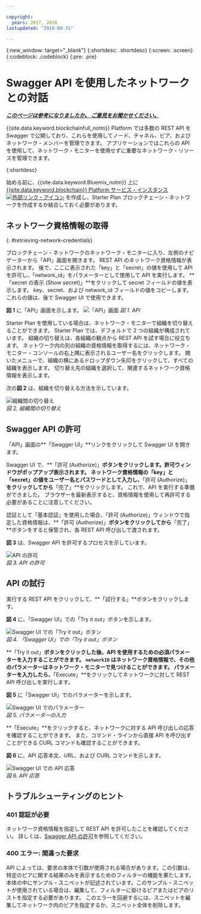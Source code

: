 ```yaml
---

copyright:
  years: 2017, 2018
lastupdated: "2018-08-31"

---
```


{:new_window: target="_blank"}
{:shortdesc: .shortdesc}
{:screen: .screen}
{:codeblock: .codeblock}
{:pre: .pre}

# Swagger API を使用したネットワークとの対話


***[このページは参考になりましたか。 ご意見をお聞かせください。](https://www.surveygizmo.com/s3/4501493/IBM-Blockchain-Documentation)***


{{site.data.keyword.blockchainfull_notm}} Platform では多数の REST API を Swagger で公開しており、これらを使用してノード、チャネル、ピア、およびネットワーク・メンバーを管理できます。 アプリケーションではこれらの API を使用して、ネットワーク・モニターを使用せずに重要なネットワーク・リソースを管理できます。

{:shortdesc}

始める前に、{{site.data.keyword.Bluemix_notm}} 上に [{{site.data.keyword.blockchain}} Platform サービス・インスタンス ![外部リンク・アイコン](../images/external_link.svg "外部リンク・アイコン")](https://console.bluemix.net/catalog/services/blockchain) を作成し、Starter Plan <!--or Enterprise Plan -->ブロックチェーン・ネットワークを作成するか結合しておく必要があります。


## ネットワーク資格情報の取得

{: #retrieving-network-credentials}

ブロックチェーン・ネットワークのネットワーク・モニターに入り、左側のナビゲーターから「API」画面を開きます。 REST API のネットワーク資格情報が表示されます。 後で、ここに表示された「key」と「secret」の値を使用して API を許可し、「network_id」をパラメーターとして使用して API を実行します。 **「secret の表示 (Show secret)」**をクリックして secret フィールドの値を表示します。 key、secret、および network_id フィールドの値をコピーします。これらの値は、後で Swagger UI で使用できます。

**図 1** に「API」画面を示します。
![「API」画面](../images/API_screen_starter.png "「API」画面")
*図 1. API*

Starter Plan を使用している場合は、ネットワーク・モニターで組織を切り替えることができます。 Starter Plan では、デフォルトで 2 つの組織が構成されています。 組織の切り替えは、各組織の観点から REST API を試す場合に役立ちます。 ネットワーク内の別の組織の資格情報を取得するには、ネットワーク・モニター・コンソールの右上隅に表示されるユーザー名をクリックします。 開いたメニューで、組織の横にあるドロップダウン矢印をクリックして、すべての組織を表示します。 切り替え先の組織を選択して、関連するネットワーク資格情報を表示します。

次の**図 2** は、組織を切り替える方法を示しています。

![組織間の切り替え](../images/switch_orgs_starter.gif "組織間の切り替え")  
*図 2. 組織間の切り替え*


## Swagger API の許可

「API」画面の**「Swagger UI」**リンクをクリックして Swagger UI を開きます。  
<!-- remove this line because the link is different depending on if you are starter or enterprise plan
You can also open the Swagger UI with the URL in the connection profiles. For example, `http://blockchain-swagger-dev.stage1.mybluemix.net`.
-->

Swagger UI で、**「許可 (Authorize)」**ボタンをクリックします。許可ウィンドウがポップアップ表示されます。 ネットワーク資格情報の「key」と「secret」の値をユーザー名とパスワードとして入力し、**「許可 (Authorize)」**をクリックしてから**「完了」**をクリックします。 これで、API を実行する準備ができました。 ブラウザーを最新表示すると、資格情報を使用して再許可する必要があることに注意してください。

認証として「基本認証」を使用した場合、「許可 (Authorize)」ウィンドウで指定した資格情報は、**「許可 (Authorize)」**ボタンをクリックしてから**「完了」**ボタンをすると保管され、各 REST API 呼び出しで渡されます。

**図 3** は、Swagger API を許可するプロセスを示しています。

![API の許可](../images/swaggerUIAuthorize.gif "API の許可")  
*図 3. API の許可*


## API の試行

実行する REST API をクリックして、**「試行する」**ボタンをクリックします。

**図 4** に、「Swagger UI」での「Try it out」ボタンを示します。

![Swagger UI での「Try it out」ボタン](../images/swaggerUITryItOut.png "Swagger UI での「Try it out」ボタン")  
*図 4. 「Swagger UI」での「Try it out」ボタン*

**「Try it out」**ボタンをクリックした後、API を使用するための必須パラメーターを入力することができます。 `networkID` はネットワーク資格情報で、その他のパラメーターはネットワーク・モニターで見つけることができます。 パラメーターを入力したら、**「Execute」**をクリックしてネットワークに対して REST API 呼び出しを実行します。

**図 5** に「Swagger UI」でのパラメーターを示します。

![Swagger UI でのパラメーター](../images/swaggerUIParams.png "Swagger UI でのパラメーター")  
*図 5. パラメーターの入力*  

**「Execute」**をクリックすると、ネットワークに対する API 呼び出しの応答を確認することができます。 また、コマンド・ラインから直接 API を呼び出すことができる CURL コマンドも確認することができます。

**図 6** に、API 応答本文、URL、および CURL コマンドを示します。

![Swagger UI での API 応答](../images/swaggerUICurlResponse.png "Swagger UI での API 応答")  
*図 6. API 応答*    

## トラブルシューティングのヒント

### 401 認証が必要  
  ネットワーク資格情報を指定して REST API を許可したことを確認してください。 詳しくは、[Swagger API の許可](#authorizing-swagger-apis)を参照してください。

### 400 エラー: 間違った要求
  API によっては、要求の本体で引数が使用される場合があります。この引数は、特定のピアに関する結果のみを表示するためのフィルターの機能を果たします。 本体の中にサンプル・スニペットが記述されています。このサンプル・スニペットが使用されている場合は、編集して、フィルターに掛けるピアまたはピアのリストを指定する必要があります。 このエラーを回避するには、スニペットを編集してネットワーク内のピアを指定するか、スニペット全体を削除します。
